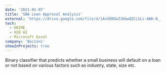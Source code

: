 ```yaml
---
date: '2021-01-07'
title: 'SBA Loan Approval Analysis'
external: 'https://drive.google.com/file/d/1Ax5DROoZJbbwQZCLSLc-AWH-N__1TSaH/view?usp=sharing'
tech:
  - KNIME
  - H2O AI
  - Microsoft Excel
company: 'Bocconi'
showInProjects: true 
---
```

Binary classifier that predicts whether a small business will default on a loan or not based on various factors such as industry, state, size etc.
